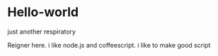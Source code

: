 # Hello-world
just another respiratory


Reigner here. i like node.js and coffeescript. i like to make good script
